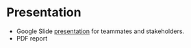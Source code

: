 # Presentation

- Google Slide [presentation](https://docs.google.com/presentation/d/16IRZBdUeTNqFanL-_olLN7ZM0Aceityj2ydgZtAdDjE/edit?usp=sharing) for teammates and stakeholders.
- PDF report
